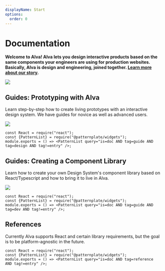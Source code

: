 ```yaml
---
displayName: Start
options:
  order: 0
---
```


# Documentation
**Welcome to Alva! Alva lets you design interactive products based on the same components your engineers are using for production websites. Basically, Alva is design and engineering, joined together. [Learn more about our story](about-us).**

![](https://media.meetalva.io/alva-library-production.png)

  
## Guides: Prototyping with Alva

Learn step-by-step how to create living prototypes with an interactive design system. We have guides for novice as well as advanced users.

![](https://media.meetalva.io/alva-design-to-code.png)

```widget
const React = require("react");
const {PatternList} = require("@patternplate/widgets");
module.exports = () => <PatternList query="is=doc AND tag=guide AND tag=design AND tag!=entry" />;
```

## Guides: Creating a Component Library

Learn how to create your own Design System's component library based on React/Typescript and how to bring it to live in Alva.

![](https://media.meetalva.io/component-list-abstraction.png)


```widget
const React = require("react");
const {PatternList} = require("@patternplate/widgets");
module.exports = () => <PatternList query="is=doc AND tag=guide AND tag=dev AND tag!=entry" />;
```


## References

Currently Alva supports React and certain library requirements, but the goal is to be platform-agnostic in the future.

```widget
const React = require("react");
const {PatternList} = require("@patternplate/widgets");
module.exports = () => <PatternList query="is=doc AND tag=reference AND tag!=entry" />;
```

